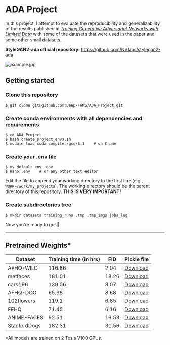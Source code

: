 # ADA Project

In this project, I attempt to evaluate the reproducibility and generalizability of the results published in *[Training Generative Adversarial Networks with Limited Data](https://arxiv.org/abs/2006.06676)* with some of the datasets that were used in the paper and some other small datasets.

**StyleGAN2-ada official repository:** https://github.com/NVlabs/stylegan2-ada


![example.jpg](https://i.ibb.co/vD5Z74q/ddb309dc0571.jpg "AFHQ-WILD_training-runs/00004-AFHQ-WILD_custom-auto2-resumecustom/fakes004382.png")


## Getting started
### Clone this repository
```shell
$ git clone git@github.com:Deep-FAMS/ADA_Project.git
```
### Create conda environments with all dependencies and requirements
```shell
$ cd ADA_Project
$ bash create_project_envs.sh
$ module load cuda compiler/gcc/6.1    # on Crane
```

### Create your .env file
```shell
$ mv default_env .env
$ nano .env    # or any other text editor
```
Edit the file to append your working directory to the first line (e.g., `WORK=/work/my_projects`). The working directory should be the parent directory of this repository. **THIS IS VERY IMPORTANT!**


### Create subdirectories tree
```shell
$ mkdir datasets training_runs .tmp .tmp_imgs jobs_log 
```

Now you're ready to go! :tada:

---

## Pretrained Weights*

| Dataset             |   Training time (in hrs) |   FID | Pickle file |
|---------------------|--------------------------|-------|-------------|
| AFHQ-WILD           |                   116.86 |  2.04 | [Download](https://drive.google.com/file/d/1p-M_PICnek3hLwT4LPsyhh3LnvpaUm19/view?usp=sharing) | 
| metfaces            |                   181.01 | 18.26 | [Download](https://drive.google.com/file/d/1tQTh5sTMg_VaU98wmPAZ9VxKNIe2wu5D/view?usp=sharing) |
| cars196             |                   139.06 |  8.07 | [Download](https://drive.google.com/file/d/16eH9cZ--1onDLzZC3m4xDuZxYrLQED0_/view?usp=sharing) |
| AFHQ-DOG            |                    65.98 |  8.68 | [Download](https://drive.google.com/file/d/1uUYLWP0-A3tZrVKkcJTMnGiFHHWtvChc/view?usp=sharing) |
| 102flowers          |                   119.1  |  6.85 | [Download](https://drive.google.com/file/d/1tOW9eJnoWvjF-YKveT9Mnkbaft3VBEL1/view?usp=sharing) |
| FFHQ                |                    71.45 |  6.16 | [Download](https://drive.google.com/file/d/1Yt0H31FVXRGh5opi7XU7zkhd2tCCfHQV/view?usp=sharing) |
| ANIME-FACES         |              92.51   | 19.53 | [Download](https://drive.google.com/file/d/1o8z9mgoR7JqZnhAmh3C7sZKw6YmVOt2n/view?usp=sharing) |
| StanfordDogs | 182.31 | 31.56 | [Download](https://drive.google.com/file/d/1CovWMe3vFbglxBOftgfTkr50crMn67sr/view?usp=sharing) |

*All models are trained on 2 Tesla V100 GPUs.
